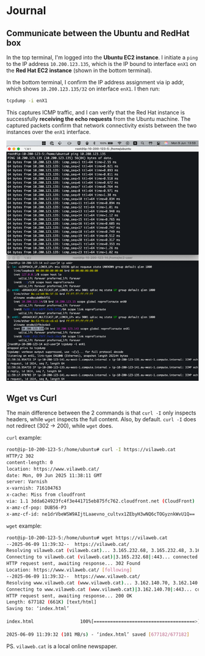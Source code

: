 # Journal

## Communicate between the Ubuntu and RedHat box

In the top terminal, I'm logged into the **Ubuntu EC2 instance**. I initiate a
`ping` to the IP address `10.200.123.135`, which is the IP bound to interface
`enX1` on the **Red Hat EC2 instance** (shown in the bottom terminal).

In the bottom terminal, I confirm the IP address assignment via ip addr, which
shows `10.200.123.135/32` on interface `enX1`. I then run:

```sh
tcpdump -i enX1
```

This captures ICMP traffic, and I can verify that the Red Hat instance is
successfully **receiving the echo requests** from the Ubuntu machine. The
captured packets confirm that network connectivity exists between the two
instances over the `enX1` interface.

![Ubuntu to RedHat Comms](assets/ubuntu_redhat_comms.png)

## Wget vs Curl

The main difference between the 2 commands is that `curl -I` only inspects
headers, while `wget` inspects the full content. Also, by default. `curl -I`
does not redirect (302 → 200), while `wget` does.

`curl` example:

```sh
root@ip-10-200-123-5:/home/ubuntu# curl -I https://vilaweb.cat
HTTP/2 302
content-length: 0
location: https://www.vilaweb.cat/
date: Mon, 09 Jun 2025 11:38:11 GMT
server: Varnish
x-varnish: 716104763
x-cache: Miss from cloudfront
via: 1.1 3dda624923fc4f3e441715eb875fc762.cloudfront.net (CloudFront)
x-amz-cf-pop: DUB56-P3
x-amz-cf-id: ne1drVbeWSW9AIjtLaaevno_cultvx1ZEbyH3wNQ6cTOGyznkWvU1Q==
```

`wget` example:

```sh
root@ip-10-200-123-5:/home/ubuntu# wget https://vilaweb.cat
--2025-06-09 11:39:32--  https://vilaweb.cat/
Resolving vilaweb.cat (vilaweb.cat)... 3.165.232.68, 3.165.232.48, 3.165.232.55, ...
Connecting to vilaweb.cat (vilaweb.cat)|3.165.232.68|:443... connected.
HTTP request sent, awaiting response... 302 Found
Location: https://www.vilaweb.cat/ [following]
--2025-06-09 11:39:32--  https://www.vilaweb.cat/
Resolving www.vilaweb.cat (www.vilaweb.cat)... 3.162.140.70, 3.162.140.105, 3.162.140.97, ...
Connecting to www.vilaweb.cat (www.vilaweb.cat)|3.162.140.70|:443... connected.
HTTP request sent, awaiting response... 200 OK
Length: 677182 (661K) [text/html]
Saving to: ‘index.html’

index.html                 100%[=====================================>] 661.31K  --.-KB/s    in 0.006s

2025-06-09 11:39:32 (101 MB/s) - ‘index.html’ saved [677182/677182]
```

PS. `vilaweb.cat` is a local online newspaper.
